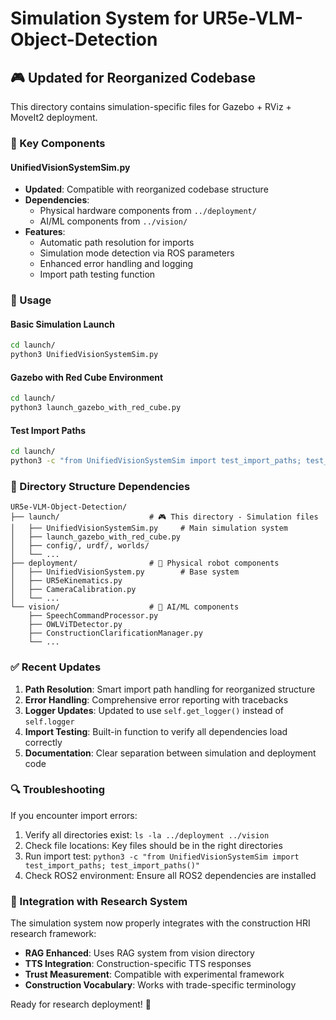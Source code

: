 # Simulation System for UR5e-VLM-Object-Detection

## 🎮 Updated for Reorganized Codebase

This directory contains simulation-specific files for Gazebo + RViz + MoveIt2 deployment.

### 🔧 Key Components

#### UnifiedVisionSystemSim.py
- **Updated**: Compatible with reorganized codebase structure
- **Dependencies**:
  - Physical hardware components from `../deployment/`
  - AI/ML components from `../vision/`
- **Features**:
  - Automatic path resolution for imports
  - Simulation mode detection via ROS parameters
  - Enhanced error handling and logging
  - Import path testing function

### 🚀 Usage

#### Basic Simulation Launch
```bash
cd launch/
python3 UnifiedVisionSystemSim.py
```

#### Gazebo with Red Cube Environment
```bash
cd launch/
python3 launch_gazebo_with_red_cube.py
```

#### Test Import Paths
```bash
cd launch/
python3 -c "from UnifiedVisionSystemSim import test_import_paths; test_import_paths()"
```

### 📁 Directory Structure Dependencies

```
UR5e-VLM-Object-Detection/
├── launch/                    # 🎮 This directory - Simulation files
│   ├── UnifiedVisionSystemSim.py     # Main simulation system
│   ├── launch_gazebo_with_red_cube.py
│   ├── config/, urdf/, worlds/
│   └── ...
├── deployment/                # 🤖 Physical robot components
│   ├── UnifiedVisionSystem.py        # Base system
│   ├── UR5eKinematics.py
│   ├── CameraCalibration.py
│   └── ...
└── vision/                    # 🧠 AI/ML components
    ├── SpeechCommandProcessor.py
    ├── OWLViTDetector.py
    ├── ConstructionClarificationManager.py
    └── ...
```

### ✅ Recent Updates

1. **Path Resolution**: Smart import path handling for reorganized structure
2. **Error Handling**: Comprehensive error reporting with tracebacks
3. **Logger Updates**: Updated to use `self.get_logger()` instead of `self.logger`
4. **Import Testing**: Built-in function to verify all dependencies load correctly
5. **Documentation**: Clear separation between simulation and deployment code

### 🔍 Troubleshooting

If you encounter import errors:
1. Verify all directories exist: `ls -la ../deployment ../vision`
2. Check file locations: Key files should be in the right directories
3. Run import test: `python3 -c "from UnifiedVisionSystemSim import test_import_paths; test_import_paths()"`
4. Check ROS2 environment: Ensure all ROS2 dependencies are installed

### 🎯 Integration with Research System

The simulation system now properly integrates with the construction HRI research framework:
- **RAG Enhanced**: Uses RAG system from vision directory
- **TTS Integration**: Construction-specific TTS responses
- **Trust Measurement**: Compatible with experimental framework
- **Construction Vocabulary**: Works with trade-specific terminology

Ready for research deployment! 🚀